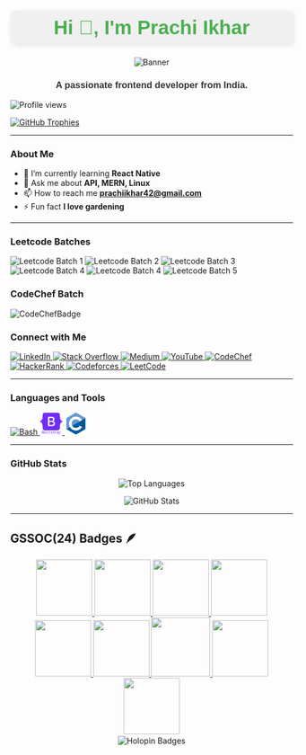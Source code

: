 <!-- Profile Banner -->
<div align="center">

  <!-- Highlighted Heading -->
  <h1 style="font-family: 'Arial', sans-serif; font-size: 2.5em; color: #4CAF50; background-color: #f0f0f0; padding: 10px; border-radius: 10px; box-shadow: 2px 2px 10px rgba(0, 0, 0, 0.1);">
    Hi 👋, I'm Prachi Ikhar
  </h1>

  <img src="https://github.com/user-attachments/assets/3bec423c-e835-440e-b6d2-d14fbc2078e6" alt="Banner">

  <!-- Subtitle -->
  <h3 style="font-family: 'Arial', sans-serif; color: #333;">
    A passionate frontend developer from India.
  </h3>
</div>

<!-- Profile Views -->
<p align="left">
  <img src="https://komarev.com/ghpvc/?username=prachiikhar25&label=Profile%20views&color=0e75b6&style=flat" alt="Profile views" />
</p>

<!-- GitHub Trophies -->
<p align="left">
  <a href="https://github.com/ryo-ma/github-profile-trophy">
    <img src="https://github-profile-trophy.vercel.app/?username=prachiikhar25" alt="GitHub Trophies" />
  </a>
</p>

---

### About Me
- 🌱 I’m currently learning **React Native**  
- 💬 Ask me about **API, MERN, Linux**  
- 📫 How to reach me **prachiikhar42@gmail.com**  
- ⚡ Fun fact **I love gardening**

---

<h3>Leetcode Batches</h3>
<img src="https://assets.leetcode.com/static_assets/marketing/2024-50.gif" alt="Leetcode Batch 1" width="100">
<img src="https://assets.leetcode.com/static_assets/marketing/2024-100-new.gif" alt="Leetcode Batch 2" width="100">
<img src="https://assets.leetcode.com/static_assets/public/images/badges/2024/gif/2024-09.gif" alt="Leetcode Batch 3" width="100">
<img src="https://assets.leetcode.com/static_assets/public/images/badges/2024/gif/2024-10.gif" alt="Leetcode Batch 4" width="100">
<img src="https://leetcode.com/static/images/badges/2024/gif/2024-12.gif" alt="Leetcode Batch 4" width="100">
<img src="https://assets.leetcode.com/static_assets/marketing/202501.gif" alt="Leetcode Batch 5" width="100">


<h3>CodeChef Batch</h3>
<img src="https://cdn.codechef.com/images/badges/streak/gold.svg" alt="CodeChefBadge">




### Connect with Me
<p align="left">
  <a href="https://linkedin.com/in/prachi-ikhar-065286278" target="_blank">
    <img src="https://raw.githubusercontent.com/rahuldkjain/github-profile-readme-generator/master/src/images/icons/Social/linked-in-alt.svg" alt="LinkedIn" height="30" width="40" />
  </a>
  <a href="https://stackoverflow.com/users/22961705/prachi" target="_blank">
    <img src="https://raw.githubusercontent.com/rahuldkjain/github-profile-readme-generator/master/src/images/icons/Social/stack-overflow.svg" alt="Stack Overflow" height="30" width="40" />
  </a>
  <a href="https://medium.com/@prachiikhar" target="_blank">
    <img src="https://raw.githubusercontent.com/rahuldkjain/github-profile-readme-generator/master/src/images/icons/Social/medium.svg" alt="Medium" height="30" width="40" />
  </a>
  <a href="https://www.youtube.com/c/prachiikhar" target="_blank">
    <img src="https://raw.githubusercontent.com/rahuldkjain/github-profile-readme-generator/master/src/images/icons/Social/youtube.svg" alt="YouTube" height="30" width="40" />
  </a>
  <a href="https://www.codechef.com/users/prachiik_19" target="_blank">
    <img src="https://cdn.jsdelivr.net/npm/simple-icons@3.1.0/icons/codechef.svg" alt="CodeChef" height="30" width="40" />
  </a>
  <a href="https://www.hackerrank.com/prachiikhar42" target="_blank">
    <img src="https://raw.githubusercontent.com/rahuldkjain/github-profile-readme-generator/master/src/images/icons/Social/hackerrank.svg" alt="HackerRank" height="30" width="40" />
  </a>
  <a href="https://codeforces.com/profile/prachi_19" target="_blank">
    <img src="https://raw.githubusercontent.com/rahuldkjain/github-profile-readme-generator/master/src/images/icons/Social/codeforces.svg" alt="Codeforces" height="30" width="40" />
  </a>
  <a href="https://www.leetcode.com/prachi_19" target="_blank">
    <img src="https://raw.githubusercontent.com/rahuldkjain/github-profile-readme-generator/master/src/images/icons/Social/leet-code.svg" alt="LeetCode" height="30" width="40" />
  </a>
</p>

---

### Languages and Tools
<p align="left">
  <a href="https://www.gnu.org/software/bash/" target="_blank"> 
    <img src="https://www.vectorlogo.zone/logos/gnu_bash/gnu_bash-icon.svg" alt="Bash" width="40" height="40" /> 
  </a>
  <a href="https://getbootstrap.com" target="_blank"> 
    <img src="https://raw.githubusercontent.com/devicons/devicon/master/icons/bootstrap/bootstrap-plain-wordmark.svg" alt="Bootstrap" width="40" height="40" /> 
  </a>
  <a href="https://www.cprogramming.com/" target="_blank"> 
    <img src="https://raw.githubusercontent.com/devicons/devicon/master/icons/c/c-original.svg" alt="C" width="40" height="40" /> 
  </a>
  <!-- Add the rest of your tools similarly -->
</p>

---

### GitHub Stats
<p align="center">
  <img src="https://github-readme-stats.vercel.app/api/top-langs?username=prachiikhar25&show_icons=true&locale=en&layout=compact" alt="Top Languages" />
</p>

<p align="center">
  <img src="https://github-readme-stats.vercel.app/api?username=prachiikhar25&show_icons=true&locale=en" alt="GitHub Stats" />
</p>

---

## GSSOC(24) Badges 🪶
<div align="center">
  <a href="https://gssoc.girlscript.tech/leaderboard">
    <img src="https://raw.githubusercontent.com/GSSoC24/Postman-Challenge/main/docs/assets/Postman%20White.png" width="100px" height="100px" />
    <img src="https://raw.githubusercontent.com/GSSoC24/Postman-Challenge/main/docs/assets/1.png" width="100px" height="100px" />
    <img src="https://raw.githubusercontent.com/GSSoC24/Postman-Challenge/main/docs/assets/2.png" width="100px" height="100px" />
    <img src="https://raw.githubusercontent.com/GSSoC24/Postman-Challenge/main/docs/assets/3.png" width="100px" height="100px" />
    <img src="https://raw.githubusercontent.com/GSSoC24/Postman-Challenge/main/docs/assets/4.png" width="100px" height="100px" />
    <img src="https://raw.githubusercontent.com/GSSoC24/Postman-Challenge/main/docs/assets/5.png" width="100px" height="100px" />
    <img src="https://raw.githubusercontent.com/GSSoC24/Postman-Challenge/main/docs/assets/6.png" width="105px" height="105px" />
    <img src="https://raw.githubusercontent.com/GSSoC24/Postman-Challenge/main/docs/assets/7.png" width="100px" height="100px" />
    <img src="https://raw.githubusercontent.com/GSSoC24/Postman-Challenge/main/docs/assets/8.png" width="100px" height="100px" />
  </a>
</div>

<div align="center">
  <img src="https://holopin.me/prachiikhar25" alt="Holopin Badges" width="60%"/>
</div>
